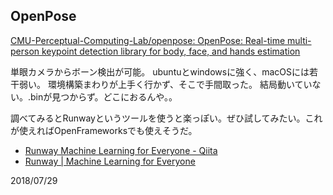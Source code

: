## OpenPose

[CMU-Perceptual-Computing-Lab/openpose: OpenPose: Real-time multi-person keypoint detection library for body, face, and hands estimation](https://github.com/CMU-Perceptual-Computing-Lab/openpose)

単眼カメラからボーン検出が可能。
ubuntuとwindowsに強く、macOSには若干弱い。
環境構築まわりが上手く行かず、そこで手間取った。
結局動いていない。.binが見つからず。どこにおるんや。。

調べてみるとRunwayというツールを使うと楽っぽい。ぜひ試してみたい。これが使えればOpenFrameworksでも使えそうだ。


- [Runway Machine Learning for Everyone - Qiita](https://qiita.com/hackyGQ/items/a950c93c1ba7bb8e66ab)
- [Runway | Machine Learning for Everyone](https://runwayml.com/)

2018/07/29
